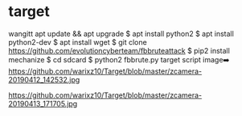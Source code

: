 # target
wangitt
apt update && apt upgrade $ apt install python2 $ apt install python2-dev $ apt install wget $ git clone https://github.com/evolutioncyberteam/fbbruteattack $ pip2 install mechanize $ cd sdcard $ python2 fbbrute.py
target script image➡️
https://github.com/warixz10/Target/blob/master/zcamera-20190412_142532.jpg

https://github.com/warixz10/Target/blob/master/zcamera-20190413_171705.jpg








